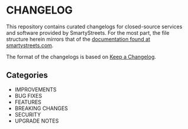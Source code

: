 # CHANGELOG

This repository contains curated changelogs for closed-source services and software provided by SmartyStreets. For the most part, the file structure herein mirrors that of the [documentation found at smartystreets.com](https://smartystreets.com/docs).

The format of the changelogs is based on [Keep a Changelog](https://keepachangelog.com/en/1.0.0/).


## Categories

- IMPROVEMENTS
- BUG FIXES
- FEATURES
- BREAKING CHANGES
- SECURITY
- UPGRADE NOTES
